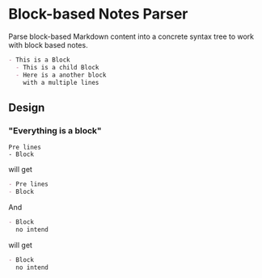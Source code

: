 # Block-based Notes Parser

Parse block-based Markdown content into a concrete syntax tree to work with block based notes.

```md
- This is a Block
  - This is a child Block
  - Here is a another block
    with a multiple lines
```

## Design

### "Everything is a block"

```
Pre lines
- Block
```

will get

```md
- Pre lines
- Block
```

And

```md
- Block
  no intend
```

will get

```md
- Block
  no intend
```
